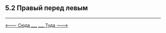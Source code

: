 ## 5.2 Правый перед левым

####

---

[   <--- Сюда ___](/05%20-%20priority%20pass/5.1%20-%20left%20turn.md)
[___ Туда --->](/05%20-%20priority%20pass/5.3%20-%20priority%20signs.md)
